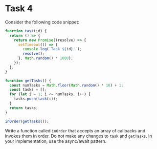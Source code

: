 # Task 4

Consider the following code snippet:

```js
function task(id) {
  return () => {
    return new Promise((resolve) => {
      setTimeout(() => {
        console.log(`Task ${id}!`);
        resolve();
      }, Math.random() * 1000);
    });
  };
}

function getTasks() {
  const numTasks = Math.floor(Math.random() * 10) + 1;
  const tasks = [];
  for (let i = 1; i <= numTasks; i++) {
    tasks.push(task(i));
  }
  return tasks;
}

inOrder(getTasks());
```

Write a function called `inOrder` that accepts an array of callbacks and invokes them in order. Do not make any changes to `task` and `getTasks`. In your implementation, use the async/await pattern.
